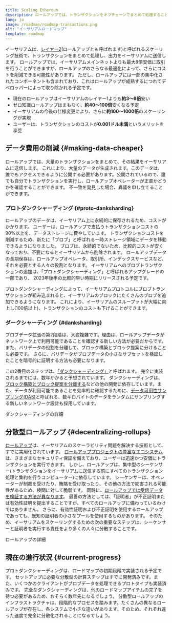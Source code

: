 ```yaml
---
title: Scaling Ethereum
description: ロールアップでは、トランザクションをオフチェーンでまとめて処理することで、ユーザーのコスト削減を実現しています。 しかし、現在のロールアップでは、データを使用するコストが高く、トランザクションを安価にすることが難しいという課題があります。 これについては、プロトダンクシャーディングによって解決できます。
lang: ja
image: /roadmap/roadmap-transactions.png
alt: "イーサリアムロードマップ"
template: roadmap
---
```


イーサリアムは、[レイヤー2](/layer-2/#rollups)(ロールアップとも呼ばれます)と呼ばれるスケーリング技術で、トランザクションをまとめて処理し、出力をイーサリアムに送信します。 ロールアップでは、イーサリアムメインネットよりも最大8倍安価に取引を行うことができますが、ロールアップのさらなる最適化によって、さらにコストを削減できる可能性があります。 ただし、ロールアップには一部の集中化されたコンポーネントも含まれており、これはロールアップが成熟するにつれてデベロッパーによって取り除かれる予定です。

<InfoBanner mb={8} title="トランザクションコスト">
  <ul style={{ marginBottom: 0 }}>
    <li>現在のロールアップはイーサリアムのレイヤー1よりも<strong>約3～8倍</strong>安い</li>
    <li>ゼロ知識ロールアップはまもなく、<strong>約40～100倍</strong>安くなる予定</li>
    <li>イーサリアムの今後の仕様変更により、さらに<strong>約100～1000倍</strong>のスケーリングが実現</li>
    <li style={{ marginBottom: 0 }}>ユーザーは、トランザクションのコストが<strong>0.001ドル未満</strong>というメリットを享受</li>
  </ul>
</InfoBanner>

## データ費用の削減 {#making-data-cheaper}

ロールアップでは、大量のトランザクションをまとめて、その結果をイーサリアムに送信します。 これにより、大量のデータが生成されます。このデータは、誰でもアクセスできるように公開する必要があります。公開されているので、誰でも自分でトランザクションを実行し、ロールアップオペレーターが正直かどうかを確認することができます。 不一致を発見した場合、異議を申し立てることができます。

### プロトダンクシャーディング {#proto-danksharding}

ロールアップのデータは、イーサリアム上に永続的に保存されるため、コストがかかります。 ユーザーは、ロールアップで支払うトランザクションコストの90%以上を、データストレージに費やしています。 トランザクションコストを削減するため、新たに「ブロブ」と呼ばれる一時ストレージ領域にデータを移動できるようになりました。 ブロブは、永続的でないため、比較的コストが安くなっており、不要になるとイーサリアムから削除されます。 ロールアップデータの長期保存は、ロールアップオペレータ、取引所、インデックスサービスなど、それを必要とする人々の役割となります。 イーサリアムへのブロブトランザクションの追加は、「プロトダンクシャーディング」と呼ばれるアップグレードの一部であり、 2023年後半の比較的早い時期にリリースされる予定です。

プロトダンクシャーディングによって、イーサリアムプロトコルにブロブトランザクションが組み込まれると、イーサリアムのブロックにたくさんのブロブを追加できるようになります。 これにより、イーサリアムのスループットが大幅に向上し(100倍以上)、トランザクションのコストも下げることができます。

### ダークシャーディング {#danksharding}

ブロブデータ拡張の第2段階は、大変複雑です。理由は、ロールアップデータがネットワーク上で利用可能であることを確認する新しい方法が必要だからです。また、バリデータの役割を分離して、ブロック構築とブロック提案に分けることも必要です。 さらに、バリデータがブロブデータの小さなサブセットを検証したことを暗号的に証明する方法も必要になります。

この2番目のステップは、[「ダンクシャーディング」](/roadmap/danksharding/)と呼ばれます。 完全に実装されるまでには、数年かかると予想されています。 ダンクシャーディングは、[ブロック構築とブロック提案を分離する](/roadmap/pbs)などの他の開発に依存しています。また、データが利用可能であることを効率的に確認するために、[データ可用性サンプリング(DAS)](/developers/docs/data-availability)と呼ばれる、数キロバイトのデータをランダムにサンプリングする新しいネットワーク設計も採用しています。

<ButtonLink variant="outline-color" to="/roadmap/danksharding/">ダンクシャーディングの詳細</ButtonLink>

## 分散型ロールアップ {#decentralizing-rollups}

[ロールアップ](/layer-2)は、イーサリアムのスケーラビリティ問題を解決する技術として、すでに実用化されています。 [ロールアッププロジェクトの豊富なエコシステム](https://l2beat.com/scaling/tvl)は、さまざまなセキュリティ保証を備えており、ユーザーは迅速かつ安価にトランザクションを実行できます。 しかし、ロールアップは、集中型のシーケンサー(トランザクションをイーサリアムに送信する前にすべてのトランザクション処理と集約を行うコンピューター)に依存しています。 シーケンサーは、オペレーターが制裁を受けたり、賄賂を受け取ったり、その他の方法で妨害される可能性があるため、検閲に対して脆弱です。 同時に、[ロールアップでは受信データを検証する方法が異なります](https://l2beat.com)。 最善の方法としては、「証明者」が不正証明または有効性証明を提出することですが、すべてのロールアップに備わっているわけではありません。 さらに、有効性証明および不正証明を使用するロールアップであっても、既知の証明者の小さなプールを使用するものがあります。 そのため、イーサリアムをスケーリングするための次の重要なステップは、シーケンサーと証明者を実行する責任をより多くの人々に分散することです。

<ButtonLink variant="outline-color" to="/developers/docs/scaling/">ロールアップの詳細</ButtonLink>

## 現在の進行状況 {#current-progress}

プロトダンクシャーディングは、ロードマップの初期段階で実装される予定です。 セットアップに必要な分散型の計算ステップはすでに開発済みです。また、いくつかのクライアントがブロブデータを処理できるプロトタイプも実装済みです。 完全なダンクシャーディングは、他のロードマップアイテムの完了を待つ必要があるため、おそらく数年先になるでしょう。 分散型ロールアップのインフラストラクチャは、段階的なプロセスを踏みます。たくさんの異なるロールアップが存在し、各システムで小さな違いがあります。そのため、それぞれ違った速度で完全に分散化されることになるでしょう。
